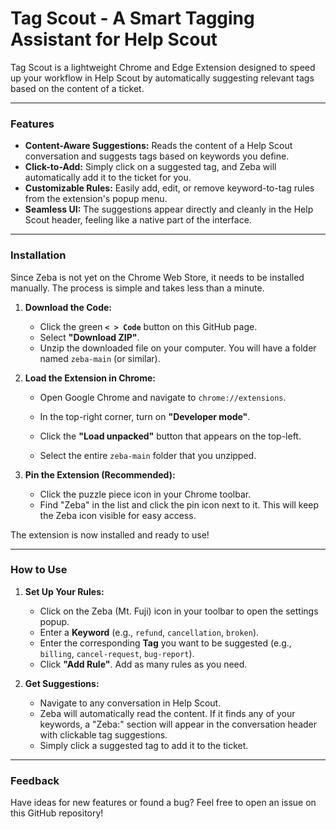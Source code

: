 # Tag Scout - A Smart Tagging Assistant for Help Scout

Tag Scout is a lightweight Chrome and Edge Extension designed to speed up your workflow in Help Scout by automatically suggesting relevant tags based on the content of a ticket.

  <!-- Optional: You can create a GIF and upload it to a site like Imgur to show it off -->

---

### Features

*   **Content-Aware Suggestions:** Reads the content of a Help Scout conversation and suggests tags based on keywords you define.
*   **Click-to-Add:** Simply click on a suggested tag, and Zeba will automatically add it to the ticket for you.
*   **Customizable Rules:** Easily add, edit, or remove keyword-to-tag rules from the extension's popup menu.
*   **Seamless UI:** The suggestions appear directly and cleanly in the Help Scout header, feeling like a native part of the interface.

---

### Installation

Since Zeba is not yet on the Chrome Web Store, it needs to be installed manually. The process is simple and takes less than a minute.

1.  **Download the Code:**
    *   Click the green **`< > Code`** button on this GitHub page.
    *   Select **"Download ZIP"**.
    *   Unzip the downloaded file on your computer. You will have a folder named `zeba-main` (or similar).

2.  **Load the Extension in Chrome:**
    *   Open Google Chrome and navigate to `chrome://extensions`.
    *   In the top-right corner, turn on **"Developer mode"**.
    
    *   Click the **"Load unpacked"** button that appears on the top-left.
    
    *   Select the entire `zeba-main` folder that you unzipped.

3.  **Pin the Extension (Recommended):**
    *   Click the puzzle piece icon in your Chrome toolbar.
    *   Find "Zeba" in the list and click the pin icon next to it. This will keep the Zeba icon visible for easy access.

The extension is now installed and ready to use!

---

### How to Use

1.  **Set Up Your Rules:**
    *   Click on the Zeba (Mt. Fuji) icon in your toolbar to open the settings popup.
    *   Enter a **Keyword** (e.g., `refund`, `cancellation`, `broken`).
    *   Enter the corresponding **Tag** you want to be suggested (e.g., `billing`, `cancel-request`, `bug-report`).
    *   Click **"Add Rule"**. Add as many rules as you need.

2.  **Get Suggestions:**
    *   Navigate to any conversation in Help Scout.
    *   Zeba will automatically read the content. If it finds any of your keywords, a "Zeba:" section will appear in the conversation header with clickable tag suggestions.
    *   Simply click a suggested tag to add it to the ticket.

---

### Feedback

Have ideas for new features or found a bug? Feel free to open an issue on this GitHub repository!
